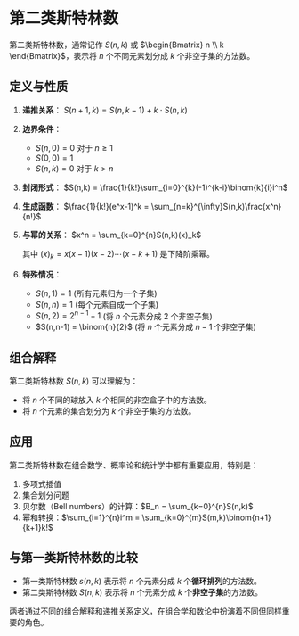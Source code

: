 # 第二类斯特林数

第二类斯特林数，通常记作 $S(n,k)$ 或 $\begin{Bmatrix} n \\ k \end{Bmatrix}$，表示将 $n$ 个不同元素划分成 $k$ 个非空子集的方法数。

## 定义与性质

1. **递推关系**：
   $S(n+1,k) = S(n,k-1) + k \cdot S(n,k)$

2. **边界条件**：

   - $S(n,0) = 0$ 对于 $n \geq 1$
   - $S(0,0) = 1$
   - $S(n,k) = 0$ 对于 $k > n$

3. **封闭形式**：
   $S(n,k) = \frac{1}{k!}\sum_{i=0}^{k}(-1)^{k-i}\binom{k}{i}i^n$

4. **生成函数**：
   $\frac{1}{k!}(e^x-1)^k = \sum_{n=k}^{\infty}S(n,k)\frac{x^n}{n!}$

5. **与幂的关系**：
   $x^n = \sum_{k=0}^{n}S(n,k)(x)_k$

   其中 $(x)_k = x(x-1)(x-2)\cdots(x-k+1)$ 是下降阶乘幂。

6. **特殊情况**：
   - $S(n,1) = 1$ (所有元素归为一个子集)
   - $S(n,n) = 1$ (每个元素自成一个子集)
   - $S(n,2) = 2^{n-1}-1$ (将 $n$ 个元素分成 2 个非空子集)
   - $S(n,n-1) = \binom{n}{2}$ (将 $n$ 个元素分成 $n-1$ 个非空子集)

## 组合解释

第二类斯特林数 $S(n,k)$ 可以理解为：

- 将 $n$ 个不同的球放入 $k$ 个相同的非空盒子中的方法数。
- 将 $n$ 个元素的集合划分为 $k$ 个非空子集的方法数。

## 应用

第二类斯特林数在组合数学、概率论和统计学中都有重要应用，特别是：

1. 多项式插值
2. 集合划分问题
3. 贝尔数（Bell numbers）的计算：$B_n = \sum_{k=0}^{n}S(n,k)$
4. 幂和转换：$\sum_{i=1}^{n}i^m = \sum_{k=0}^{m}S(m,k)\binom{n+1}{k+1}k!$

## 与第一类斯特林数的比较

- 第一类斯特林数 $s(n,k)$ 表示将 $n$ 个元素分成 $k$ 个**循环排列**的方法数。
- 第二类斯特林数 $S(n,k)$ 表示将 $n$ 个元素分成 $k$ 个**非空子集**的方法数。

两者通过不同的组合解释和递推关系定义，在组合学和数论中扮演着不同但同样重要的角色。
